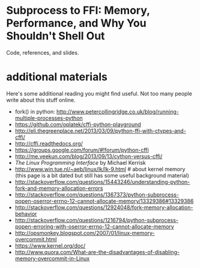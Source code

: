 Subprocess to FFI: Memory, Performance, and Why You Shouldn't Shell Out
=======================================================================

Code, references, and slides.

additional materials
====================

Here's some additional reading you might find useful. Not too many people write
about this stuff online.

* fork() in python:
  http://www.petercollingridge.co.uk/blog/running-multiple-processes-python
* https://github.com/oplatek/cffi-python-playground
* http://eli.thegreenplace.net/2013/03/09/python-ffi-with-ctypes-and-cffi/
* http://cffi.readthedocs.org/
* https://groups.google.com/forum/#!forum/python-cffi
* http://me.veekun.com/blog/2013/09/13/cython-versus-cffi/
* _The Linux Programming Interface_ by Michael Kerrisk
* http://www.win.tue.nl/~aeb/linux/lk/lk-9.html # about kernel memory
  (this page is a bit dated but still has some useful background material)
* http://stackoverflow.com/questions/15443246/understanding-python-fork-and-memory-allocation-errors
* http://stackoverflow.com/questions/1367373/python-subprocess-popen-oserror-errno-12-cannot-allocate-memory/13329386#13329386
* http://stackoverflow.com/questions/12924048/fork-memory-allocation-behavior
* http://stackoverflow.com/questions/1216794/python-subprocess-popen-erroring-with-oserror-errno-12-cannot-allocate-memory
* http://opsmonkey.blogspot.com/2007/01/linux-memory-overcommit.html
* https://www.kernel.org/doc/
* http://www.quora.com/What-are-the-disadvantages-of-disabling-memory-overcommit-in-Linux
